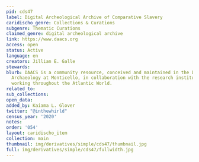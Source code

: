 ```yaml
---
pid: cds47
label: Digital Archeological Archive of Comparative Slavery
caridischo_genre: Collections & Curations
subgenre: Thematic Curations
claimed_genre: digital archeological archive
link: https://www.daacs.org
access: open
status: Active
language: en
creators: Jillian E. Galle
stewards:
blurb: DAACS is a community resource, conceived and maintained in the Department of
  Archaeology at Monticello, in collaboration with the research institutions and archaeologists
  working throughout the Atlantic World.
related_to:
sub_collections:
open_data:
added_by: Kaiama L. Glover
twitter: "@inthewhirld"
census_year: '2020'
notes:
order: '054'
layout: caridischo_item
collection: main
thumbnail: img/derivatives/simple/cds47/thumbnail.jpg
full: img/derivatives/simple/cds47/fullwidth.jpg
---
```

